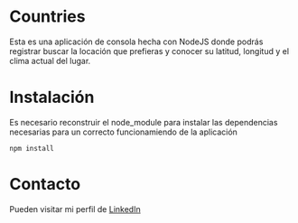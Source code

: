 # Countries

Esta es una aplicación de consola hecha con NodeJS donde podrás registrar buscar la locación que prefieras y conocer su latitud, longitud y el clima actual del lugar.

# Instalación

Es necesario reconstruir el node_module para instalar las dependencias necesarias para un correcto funcionamiendo de la aplicación

```
npm install
```

# Contacto
Pueden visitar mi perfil de [LinkedIn](https://www.linkedin.com/in/angel-antonio-barco-alfaro-b36b6316a/)
